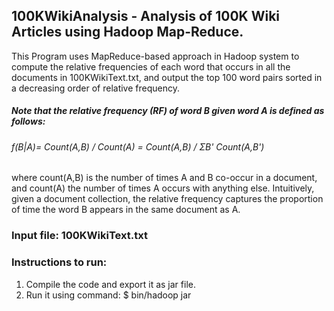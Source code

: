 ## 100KWikiAnalysis - Analysis of 100K Wiki Articles using Hadoop Map-Reduce.

This Program uses MapReduce-based approach in Hadoop system to compute the relative frequencies of each word that occurs in all the documents in 100KWikiText.txt, and output the top 100 word pairs sorted in a decreasing order of relative frequency. 

##### Note that the relative frequency (RF) of word B given word A is defined as follows:
###### f(B|A)= Count(A,B) / Count(A) = Count(A,B) / ΣB' Count(A,B')
where count(A,B) is the number of times A and B co-occur in a document, and count(A) the number of times A occurs with anything else. Intuitively, given a document collection, the relative frequency captures the proportion of time the word B appears in the same document as A.

### Input file: 100KWikiText.txt

### Instructions to run:
1. Compile the code and export it as jar file.
2. Run it using command: 
  $ bin/hadoop jar <jarfileName> <inputFiles> <outputLocation>
